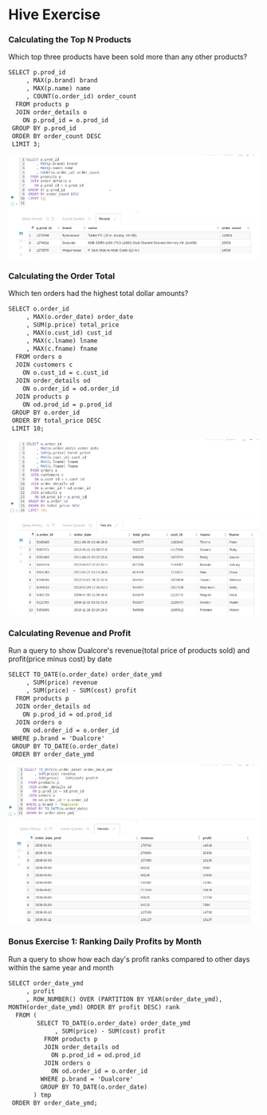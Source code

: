 # Hive Exercise

### Calculating the Top N Products
Which top three products have been sold more than any other products?
```
SELECT p.prod_id
     , MAX(p.brand) brand
     , MAX(p.name) name
     , COUNT(o.order_id) order_count
  FROM products p
  JOIN order_details o
    ON p.prod_id = o.prod_id
 GROUP BY p.prod_id
 ORDER BY order_count DESC
 LIMIT 3;
```
![Image of Hive Exercise 1](hive-exercise-1-1.png)

### Calculating the Order Total
Which ten orders had the highest total dollar amounts?
```
SELECT o.order_id
     , MAX(o.order_date) order_date
     , SUM(p.price) total_price
     , MAX(o.cust_id) cust_id
     , MAX(c.lname) lname
     , MAX(c.fname) fname
  FROM orders o
  JOIN customers c
    ON o.cust_id = c.cust_id
  JOIN order_details od
    ON o.order_id = od.order_id
  JOIN products p
    ON od.prod_id = p.prod_id
 GROUP BY o.order_id
 ORDER BY total_price DESC
 LIMIT 10;
```
![Image of Hive Exercise 2](hive-exercise-2-1.png)

### Calculating Revenue and Profit
Run a query to show Dualcore's revenue(total price of products sold) and profit(price minus cost) by date
```
SELECT TO_DATE(o.order_date) order_date_ymd
     , SUM(price) revenue
     , SUM(price) - SUM(cost) profit
  FROM products p
  JOIN order_details od
    ON p.prod_id = od.prod_id
  JOIN orders o
    ON od.order_id = o.order_id
 WHERE p.brand = 'Dualcore'
 GROUP BY TO_DATE(o.order_date)
 ORDER BY order_date_ymd
```
![Image of Hive Exercise 3](hive-exercise-3-1.png)

### Bonus Exercise 1: Ranking Daily Profits by Month
Run a query to show how each day's profit ranks compared to other days within the same year and month
```
SELECT order_date_ymd
     , profit
     , ROW_NUMBER() OVER (PARTITION BY YEAR(order_date_ymd), MONTH(order_date_ymd) ORDER BY profit DESC) rank
  FROM (
        SELECT TO_DATE(o.order_date) order_date_ymd
             , SUM(price) - SUM(cost) profit
          FROM products p
          JOIN order_details od
            ON p.prod_id = od.prod_id
          JOIN orders o
            ON od.order_id = o.order_id
         WHERE p.brand = 'Dualcore'
         GROUP BY TO_DATE(o.order_date)
       ) tmp
 ORDER BY order_date_ymd;
```
